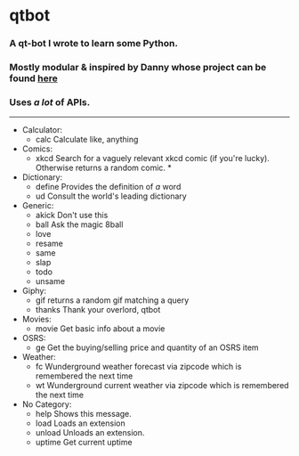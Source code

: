 # qtbot
### A qt-bot I wrote to learn some Python. 
### Mostly modular & inspired by Danny whose project can be found [here](https://github.com/Rapptz/RoboDanny)
### Uses *a lot* of APIs.
---
* Calculator: 
  * calc   Calculate like, anything 
* Comics: 
  * xkcd   Search for a vaguely relevant xkcd comic (if you're lucky). Otherwise returns a random comic. *
* Dictionary: 
  * define Provides the definition of *a* word  
  * ud     Consult the world's leading dictionary  
* Generic:  
  * akick  Don't use this 
  * ball   Ask the magic 8ball  
  * love    
  * resame 
  * same   
  * slap   
  * todo   
  * unsame 
* Giphy:
  * gif    returns a random gif matching a query 
  * thanks Thank your overlord, qtbot 
* Movies:
  * movie  Get basic info about a movie 
* OSRS:
  * ge     Get the buying/selling price and quantity of an OSRS item 
* Weather:
  * fc     Wunderground weather forecast via zipcode which is remembered the next time
  * wt     Wunderground current weather via zipcode which is remembered the next time
* No Category:
  * help   Shows this message.
  * load   Loads an extension
  * unload Unloads an extension.
  * uptime Get current uptime 

